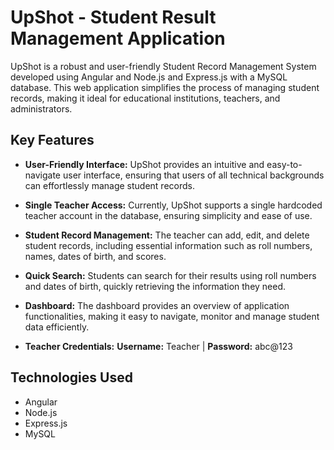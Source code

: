 # UpShot - Student Result Management Application

UpShot is a robust and user-friendly Student Record Management System developed using Angular and Node.js and Express.js with a MySQL database. This web application simplifies the process of managing student records, making it ideal for educational institutions, teachers, and administrators.

## Key Features

- **User-Friendly Interface:** UpShot provides an intuitive and easy-to-navigate user interface, ensuring that users of all technical backgrounds can effortlessly manage student records.

- **Single Teacher Access:** Currently, UpShot supports a single hardcoded teacher account in the database, ensuring simplicity and ease of use.

- **Student Record Management:** The teacher can add, edit, and delete student records, including essential information such as roll numbers, names, dates of birth, and scores.

- **Quick Search:** Students can search for their results using roll numbers and dates of birth, quickly retrieving the information they need.

- **Dashboard:** The dashboard provides an overview of application functionalities, making it easy to navigate, monitor and manage student data efficiently.

- **Teacher Credentials:**  **Username:** Teacher | **Password:** abc@123

## Technologies Used

- Angular
- Node.js
- Express.js
- MySQL

